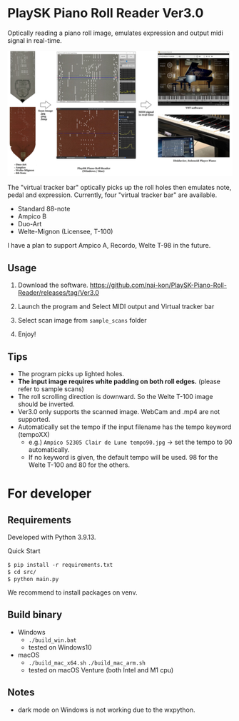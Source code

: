 # PlaySK Piano Roll Reader Ver3.0

Optically reading a piano roll image, emulates expression and output midi signal in real-time.

![Overall System](./docs/Overall_System.jpg)

The "virtual tracker bar" optically picks up the roll holes then emulates note, pedal and expression.
Currently, four "virtual tracker bar" are available.
- Standard 88-note
- Ampico B
- Duo-Art
- Welte-Mignon (Licensee, T-100)

I have a plan to support Ampico A, Recordo, Welte T-98 in the future.

## Usage

1. Download the software.
    https://github.com/nai-kon/PlaySK-Piano-Roll-Reader/releases/tag/Ver3.0

2. Launch the program and Select MIDI output and Virtual tracker bar
3. Select scan image from `sample_scans` folder
4. Enjoy!


## Tips
* The program picks up lighted holes.
* **The input image requires white padding on both roll edges.** (please refer to sample scans)
* The roll scrolling direction is downward. So the Welte T-100 image should be inverted.
* Ver3.0 only supports the scanned image. WebCam and .mp4 are not supported.
* Automatically set the tempo if the input filename has the tempo keyword (tempoXX)
    * e.g.) `Ampico 52305 Clair de Lune tempo90.jpg` -> set the tempo to 90 automatically.
    * If no keyword is given, the default tempo will be used. 98 for the Welte T-100 and 80 for the others.


# For developer

## Requirements
Developed with Python 3.9.13. 

Quick Start
```
$ pip install -r requirements.txt
$ cd src/
$ python main.py
```
We recommend to install packages on venv.

## Build binary

- Windows
    - `./build_win.bat`
    - tested on Windows10
- macOS
    - `./build_mac_x64.sh` `./build_mac_arm.sh`
    - tested on macOS Venture (both Intel and M1 cpu)

## Notes
* dark mode on Windows is not working due to the wxpython.
